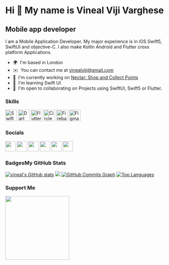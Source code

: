Hi 👋 My name is Vineal Viji Varghese
=====================================

Mobile app developer
--------------------

I am a Mobile Application Developer. My major experience is in iOS Swift5, SwiftUI and objective-C. I also make Kotlin Android and Flutter cross platform Applications.

*   🌍  I'm based in London
*   ✉️  You can contact me at [vinealviji@gmail.com](mailto:vinealviji@gmail.com)
*   🚀  I'm currently working on [Nectar: Shop and Collect Points](http://apps.apple.com/gb/app/nectar-offers-and-rewards/id385266473)
*   🧠  I'm learning Swift UI
*   🤝  I'm open to collaborating on Projects using SwiftUI, Swift5 or Flutter.

### Skills
<p align="left">
<a href="https://developer.apple.com/swift/" target="_blank" rel="noreferrer"><img src="https://raw.githubusercontent.com/danielcranney/readme-generator/main/public/icons/skills/swift-colored.svg" width="36" height="36" alt="Swift" /></a>
<a href="https://dart.dev/" target="_blank" rel="noreferrer"><img src="https://user-images.githubusercontent.com/17673476/164679349-fc64dc35-0bfd-4a57-bb98-fdaaad04668d.svg" width="36" height="36" alt="Dart" /></a>
<a href="https://flutter.dev/development" target="_blank" rel="noreferrer"><img src="https://user-images.githubusercontent.com/17673476/164679364-3a9ca653-fbf0-42dd-97b2-437ff31aa116.svg" width="36" height="36" alt="Flutter" /></a>
  <a href="https://circleci.com/" target="_blank" rel="noreferrer"><img src="https://user-images.githubusercontent.com/17673476/164679764-f6ee3186-6480-4e60-8928-20a0a5339cc0.svg" width="36" height="36" alt="CircleCI" /></a>
<a href="https://firebase.google.com/" target="_blank" rel="noreferrer"><img src="https://raw.githubusercontent.com/danielcranney/readme-generator/main/public/icons/skills/firebase-colored.svg" width="36" height="36" alt="Firebase" /></a>
<a href="https://www.figma.com/" target="_blank" rel="noreferrer"><img src="https://raw.githubusercontent.com/danielcranney/readme-generator/main/public/icons/skills/figma-colored.svg" width="36" height="36" alt="Figma" /></a>

                    
### Socials
 <p align="left">
   <a href="https://www.facebook.com/vineal.viji/" target="_blank" rel="noreferrer"><img src="https://raw.githubusercontent.com/danielcranney/readme-generator/main/public/icons/socials/facebook.svg" width="32" height="32" /></a>
   <a href="https://www.github.com/vineal" target="_blank" rel="noreferrer"><img src="https://raw.githubusercontent.com/danielcranney/readme-generator/main/public/icons/socials/github.svg" width="32" height="32" /></a>
   <a href="http://www.instagram.com/vinealvv/" target="_blank" rel="noreferrer"><img src="https://raw.githubusercontent.com/danielcranney/readme-generator/main/public/icons/socials/instagram.svg" width="32" height="32" /></a>
   <a href="https://www.linkedin.com/in/vineal-viji-091321ab/" target="_blank" rel="noreferrer"><img src="https://raw.githubusercontent.com/danielcranney/readme-generator/main/public/icons/socials/linkedin.svg" width="32" height="32" /></a>
   <a href="https://www.stackoverflow.com/users/8006873/vineal-viji" target="_blank" rel="noreferrer"><img src="https://raw.githubusercontent.com/danielcranney/readme-generator/main/public/icons/socials/stackoverflow.svg" width="32" height="32" /></a>
   <a href="https://www.twitter.com/VijiVineal" target="_blank" rel="noreferrer"><img src="https://raw.githubusercontent.com/danielcranney/readme-generator/main/public/icons/socials/twitter.svg" width="32" height="32" /></a></p>

### Badges<b>My GitHub Stats</b>
<a href="http://www.github.com/vineal"><img src="https://github-readme-stats.vercel.app/api?username=vineal&show_icons=true&hide=&count_private=true&title_color=0891b2&text_color=ffffff&icon_color=0891b2&bg_color=1c1917&hide_border=true&show_icons=true" alt="vineal's GitHub stats" /></a>
<a href="http://www.github.com/vineal"><img src="https://github-readme-streak-stats.herokuapp.com/?user=vineal&stroke=ffffff&background=1c1917&ring=0891b2&fire=0891b2&currStreakNum=ffffff&currStreakLabel=0891b2&sideNums=ffffff&sideLabels=ffffff&dates=ffffff&hide_border=true" /></a>
<a href="http://www.github.com/vineal"><img src="https://activity-graph.herokuapp.com/graph?username=vineal&bg_color=1c1917&color=ffffff&line=0891b2&point=ffffff&area_color=1c1917&area=true&hide_border=true&custom_title=GitHub%20Commits%20Graph" alt="GitHub Commits Graph" /></a>
<a href="https://github.com/vineal" align="left"><img src="https://github-readme-stats.vercel.app/api/top-langs/?username=vineal&langs_count=10&title_color=0891b2&text_color=ffffff&icon_color=0891b2&bg_color=1c1917&hide_border=true&locale=en&custom_title=Top%20%Languages" alt="Top Languages" /></a>
                      
### Support Me
<a href="https://www.buymeacoffee.com/vineal"><img src="https://cdn.buymeacoffee.com/buttons/v2/default-yellow.png" width="200" /></a>
